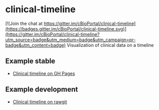# clinical-timeline

[![Join the chat at https://gitter.im/cBioPortal/clinical-timeline](https://badges.gitter.im/cBioPortal/clinical-timeline.svg)](https://gitter.im/cBioPortal/clinical-timeline?utm_source=badge&utm_medium=badge&utm_campaign=pr-badge&utm_content=badge)
Visualization of clinical data on a timeline

## Example stable
- [Clinical timeline on GH Pages](http://cbioportal.github.io/clinical-timeline/)

## Example development
- [Clinical timeline on rawgit](http://rawgit.com/cBioPortal/clinical-timeline/master/index.html)
